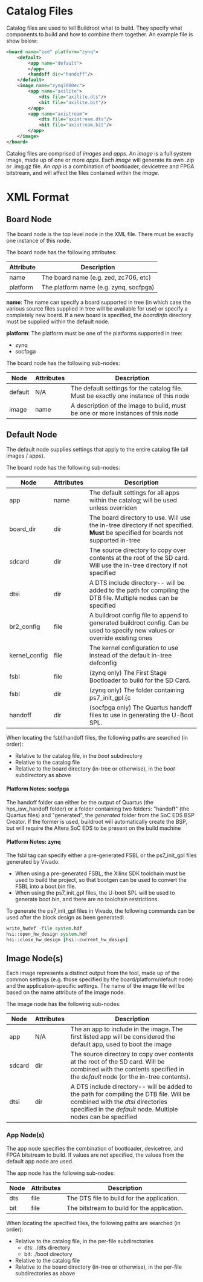 # Catalog Files

Catalog files are used to tell Buildroot what to build. They specify what components
to build and how to combine them together. An example file is show below:

```xml
<board name="zed" platform="zynq">
    <default>
        <app name="default">
        </app>
        <handoff dir="handoff"/>
    </default>
    <image name="zynq7000ec">
        <app name="axilite">
            <dts file="axilite.dts"/>
            <bit file="axilite.bit"/>
        </app>
        <app name="axistream">
            <dts file="axistream.dts"/>
            <bit file="axistream.bit"/>
        </app>
    </image>
</board>
```

Catalog files are comprised of _images_ and _apps_. An _image_ is a full system
image, made up of one or more _apps_. Each _image_ will generate its own .zip or .img.gz file.
An _app_ is a combination of bootloader, devicetree and FPGA bitstream, and will
affect the files contained within the _image_.

# XML Format

## Board Node
The board node is the top level node in the XML file. There must be exactly one instance of this node.

The board node has the following attributes:

| __Attribute__ | __Description__ |
| --- | --- |
| name | The board name (e.g. zed, zc706, etc) | 
| platform | The platform name (e.g. zynq, socfpga) |

__name__: The name can specify a board supported in tree (in which case the various
source files supplied in tree will be available for use) or specify a completely new board.
If a new board is specified, the _boardInfo_ directory must be supplied within the default node.

__platform__: The platform must be one of the platforms supported in tree:
* zynq
* socfpga

The board node has the following sub-nodes: 

| __Node__      | __Attributes__ | __Description__ |
| ---           | ---   | --- |
| default       | N/A   | The default settings for the catalog file. Must be exactly one instance of this node | 
| image         | name  | A description of the image to build, must be one or more instances of this node|

## Default Node
The default node supplies settings that apply to the entire catalog file (all images / apps).

The board node has the following sub-nodes: 

| __Node__      | __Attributes__ | __Description__ |
| ---           | ---   | --- |
| app           | name  | The default settings for all apps within the catalog; will be used unless overriden | 
| board_dir     | dir   | The board directory to use. Will use the in-tree directory if not specified. __Must__ be specified for boards not supported in-tree|
| sdcard        | dir   | The source directory to copy over contents at the root of the SD card. Will use the in-tree directory if not specified |
| dtsi          | dir   | A DTS include directory-- will be added to the path for compiling the DTB file. Multiple nodes can be specified |
| br2_config    | file  | A buildroot config file to append to generated buildroot config. Can be used to specify new values or override existing ones |
| kernel_config | file  | The kernel configuration to use instead of the default in-tree defconfig |
| fsbl          | file  | (zynq only) The First Stage Bootloader to build for the SD Card. |
| fsbl          | dir   | (zynq only) The folder containing ps7_init_gpl.{c|h} files generated by Vivado. |
| handoff       | dir   | (socfpga only) The Quartus handoff files to use in generating the U-Boot SPL. |

When locating the fsbl/handoff files, the following paths are searched (in order):
* Relative to the catalog file, in the *boot* subdirectory
* Relative to the catalog file
* Relative to the board directory (in-tree or otherwise), in the *boot* subdirectory as above

#### Platform Notes: socfpga

The handoff folder can either be the output of Quartus (the hps_isw_handoff 
folder) or a folder containing two folders: "handoff" (the Quartus files) 
and "generated", the _generated_ folder from the SoC EDS BSP Creator. If the 
former is used, buildroot will automatically create the BSP, but will require 
the Altera SoC EDS to be present on the build machine

#### Platform Notes: zynq

The fsbl tag can specify either a pre-generated FSBL or the ps7_init_gpl files
generated by Vivado. 
* When using a pre-generated FSBL, the Xilinx SDK toolchain
must be used to build the project, so that bootgen can be used to convert the
FSBL into a boot.bin file. 
* When using the ps7_init_gpl files, the U-boot SPL
will be used to generate boot.bin, and there are no toolchain restrictions.

To generate the ps7_init_gpl files in Vivado, the following commands can be used
after the block design as been generated:

```tcl
write_hwdef -file system.hdf
hsi::open_hw_design system.hdf
hsi::close_hw_design [hsi::current_hw_design]
```

## Image Node(s)
Each image represents a distinct output from the tool, made up of the common settings
(e.g. those specified by the board/platform/default node) and the application-specific settings.
The name of the image file will be based on the name attribute of the image node.

The image node has the following sub-nodes: 

| __Node__      | __Attributes__ | __Description__ |
| ---           | ---   | --- |
| app           | N/A   | The an app to include in the image. The first listed app will be considered the default app, used to boot the image | 
| sdcard        | dir   | The source directory to copy over contents at the root of the SD card. Will be combined with the contents specified in the _default_ node (or the in-tree contents). |
| dtsi          | dir   | A DTS include directory-- will be added to the path for compiling the DTB file. Will be combined with the _dtsi_ directories specified in the _default_ node. Multiple nodes can be specified |

### App Node(s)
The app node specifies the combination of bootloader, devicetree, and FPGA bitstream to build.
If values are not specified, the values from the default app node are used.

The app node has the following sub-nodes: 

| __Node__      | __Attributes__ | __Description__ |
| ---           | ---   | --- |
| dts           | file  | The DTS file to build for the application. |
| bit           | file  | The bitstream to build for the application. |

When locating the specified files, the following paths are searched (in order):
* Relative to the catalog file, in the per-file subdirectories
    * dts: ./dts directory
    * bit: ./boot directory
* Relative to the catalog file
* Relative to the board directory (in-tree or otherwise), in the per-file subdirectories as above

